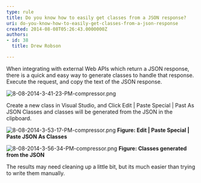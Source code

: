 ```yaml
---
type: rule
title: Do you know how to easily get classes from a JSON response?
uri: do-you-know-how-to-easily-get-classes-from-a-json-response
created: 2014-08-08T05:26:43.0000000Z
authors:
- id: 38
  title: Drew Robson

---
```


 ​When integrating with external Web APIs which return a JSON response, there is a quick and easy way to generate classes to handle that response. 
Execute the request, and copy the text of the JSON response.

![8-08-2014-3-41-23-PM-compressor.png](/SoftwareDevelopment/RulesToBetterWebAPI/PublishingImages/Pages/Do-you-know-how-to-easily-get-classes-from-a-JSON-response/8-08-2014-3-41-23-PM-compressor.png)

Create a new class in Visual Studio, and Click Edit | Paste Special | Past As JSON Classes and classes will be generated from the JSON in the clipboard.

![8-08-2014-3-53-17-PM-compressor.png](/SoftwareDevelopment/RulesToBetterWebAPI/PublishingImages/Pages/Do-you-know-how-to-easily-get-classes-from-a-JSON-response/8-08-2014-3-53-17-PM-compressor.png)
**Figure: Edit | Paste Special | Paste JSON As Classes**

![8-08-2014-3-56-34-PM-compressor.png](/SoftwareDevelopment/RulesToBetterWebAPI/PublishingImages/Pages/Do-you-know-how-to-easily-get-classes-from-a-JSON-response/8-08-2014-3-56-34-PM-compressor.png)
**Figure: Classes generated from the JSON**

The results may need cleaning up a little bit, but its much easier than trying to write them manually.



